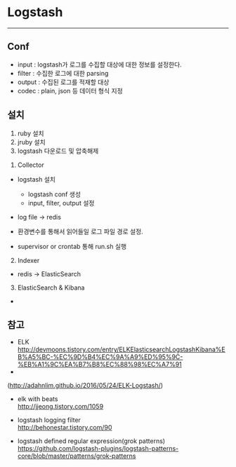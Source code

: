 # Logstash
---  

## Conf
- input : logstash가 로그를 수집할 대상에 대한 정보를 설정한다.   
- filter : 수집한 로그에 대한 parsing   
- output : 수집된 로그를 적재할 대상
- codec : plain, json 등 데이터 형식 지정  

## 설치
1. ruby 설치
2. jruby 설치
3. logstash 다운로드 및 압축해제  

1) Collector
- logstash 설치
  - logstash conf 생성  
  - input, filter, output 설정

- log file -> redis
- 환경변수를 통해서 읽어들일 로그 파일 경로 설정.
- supervisor or crontab 통해 run.sh 실행  

2) Indexer
- redis -> ElasticSearch

3) ElasticSearch & Kibana  
-

## 참고  
- ELK  http://devmoons.tistory.com/entry/ELKElasticsearchLogstashKibana%EB%A5%BC-%EC%9D%B4%EC%9A%A9%ED%95%9C-%EB%A1%9C%EA%B7%B8%EC%88%98%EC%A7%91
-
(http://adahnlim.github.io/2016/05/24/ELK-Logstash/)
- elk with beats  
http://jjeong.tistory.com/1059

- logstash logging filter  
http://behonestar.tistory.com/90

- logstash defined regular expression(grok patterns)
 https://github.com/logstash-plugins/logstash-patterns-core/blob/master/patterns/grok-patterns
